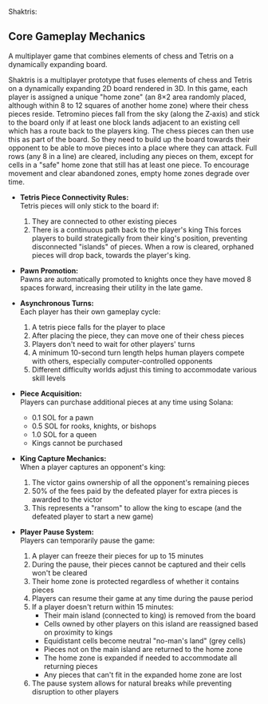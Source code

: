 Shaktris:
## Core Gameplay Mechanics
A multiplayer game that combines elements of chess and Tetris on a dynamically expanding board.

Shaktris is a multiplayer prototype that fuses elements of chess and Tetris on a dynamically expanding 2D board rendered in 3D. In this game, each player is assigned a unique "home zone" (an 8×2 area randomly placed, although within 8 to 12 squares of another home zone) where their chess pieces reside. 
Tetromino pieces fall from the sky (along the Z‑axis) and stick to the board only if at least one block lands adjacent to an existing cell which has a route back to the players king. The chess pieces can then use this as part of the board. So they need to build up the board towards their opponent to be able to move pieces into a place where they can attack.
 Full rows (any 8 in a line) are cleared, including any pieces on them, except for cells in a "safe" home zone that still has at least one piece. To encourage movement and clear abandoned zones, empty home zones degrade over time.

- **Tetris Piece Connectivity Rules:**  
  Tetris pieces will only stick to the board if:
  1. They are connected to other existing pieces
  2. There is a continuous path back to the player's king
  This forces players to build strategically from their king's position, preventing disconnected "islands" of pieces.
  When a row is cleared, orphaned pieces will drop back, towards the player's king.

- **Pawn Promotion:**  
  Pawns are automatically promoted to knights once they have moved 8 spaces forward, increasing their utility in the late game.

- **Asynchronous Turns:**  
  Each player has their own gameplay cycle:
  1. A tetris piece falls for the player to place
  2. After placing the piece, they can move one of their chess pieces
  3. Players don't need to wait for other players' turns
  4. A minimum 10-second turn length helps human players compete with others, especially computer-controlled opponents
  5. Different difficulty worlds adjust this timing to accommodate various skill levels

- **Piece Acquisition:**  
  Players can purchase additional pieces at any time using Solana:
  - 0.1 SOL for a pawn
  - 0.5 SOL for rooks, knights, or bishops
  - 1.0 SOL for a queen
  - Kings cannot be purchased


- **King Capture Mechanics:**  
  When a player captures an opponent's king:
  1. The victor gains ownership of all the opponent's remaining pieces
  2. 50% of the fees paid by the defeated player for extra pieces is awarded to the victor
  3. This represents a "ransom" to allow the king to escape (and the defeated player to start a new game)

- **Player Pause System:**  
  Players can temporarily pause the game:
  1. A player can freeze their pieces for up to 15 minutes
  2. During the pause, their pieces cannot be captured and their cells won't be cleared
  3. Their home zone is protected regardless of whether it contains pieces
  4. Players can resume their game at any time during the pause period
  5. If a player doesn't return within 15 minutes:
     - Their main island (connected to king) is removed from the board
     - Cells owned by other players on this island are reassigned based on proximity to kings
     - Equidistant cells become neutral "no-man's land" (grey cells)
     - Pieces not on the main island are returned to the home zone
     - The home zone is expanded if needed to accommodate all returning pieces
     - Any pieces that can't fit in the expanded home zone are lost
  6. The pause system allows for natural breaks while preventing disruption to other players